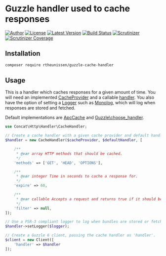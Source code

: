 # Guzzle handler used to cache responses

[![Author](http://img.shields.io/badge/author-@rudi_theunissen-blue.svg?style=flat-square)](https://twitter.com/rudi_theunissen)
[![License](https://img.shields.io/packagist/l/rtheunissen/guzzle-cache-handler.svg?style=flat-square)](https://packagist.org/packages/rtheunissen/guzzle-cache-handler)
[![Latest Version](https://img.shields.io/packagist/v/rtheunissen/guzzle-cache-handler.svg?style=flat-square)](https://packagist.org/packages/rtheunissen/guzzle-cache-handler)
[![Build Status](https://img.shields.io/travis/rtheunissen/guzzle-cache-handler.svg?style=flat-square&branch=master)](https://travis-ci.org/rtheunissen/guzzle-cache-handler)
[![Scrutinizer](https://img.shields.io/scrutinizer/g/rtheunissen/guzzle-cache-handler.svg?style=flat-square)](https://scrutinizer-ci.com/g/rtheunissen/guzzle-cache-handler/)
[![Scrutinizer Coverage](https://img.shields.io/scrutinizer/coverage/g/rtheunissen/guzzle-cache-handler.svg?style=flat-square)](https://scrutinizer-ci.com/g/rtheunissen/guzzle-cache-handler/)

## Installation

```bash
composer require rtheunissen/guzzle-cache-handler
```

## Usage
This is a handler which caches responses for a given amount of time. You will need
an implemented [CacheProvider](https://github.com/doctrine/cache/tree/master/lib/Doctrine/Common/Cache) and a callable [handler](https://github.com/guzzle/guzzle/tree/master/src/Handler). You also have the option
of setting a [Logger](https://github.com/php-fig/log) such as [Monolog](https://github.com/Seldaek/monolog), which will log when responses are stored and fetched.

Default implementations are [ApcCache](https://github.com/doctrine/cache/blob/master/lib/Doctrine/Common/Cache/ApcCache.php) and [Guzzle\choose_handler](https://github.com/guzzle/guzzle/blob/master/src/functions.php#L103).

```php
use Concat\Http\Handler\CacheHandler;

// Create a cache handler with a given cache provider and default handler.
$handler = new CacheHandler($cacheProvider, $defaultHandler, [

    /**
     * @var array HTTP methods that should be cached.
     */
    'methods' => ['GET', 'HEAD', 'OPTIONS'],

    /**
     * @var integer Time in seconds to cache a response for.
     */
    'expire' => 60,

    /**
     * @var callable Accepts a request and returns true if it should be cached.
     */
    'filter' => null,
]);

// Use a PSR-3 compliant logger to log when bundles are stored or fetched.
$handler->setLogger($logger);

// Create a Guzzle 6 client, passing the cache handler as 'handler'.
$client = new Client([
    'handler' => $handler
]);
```
